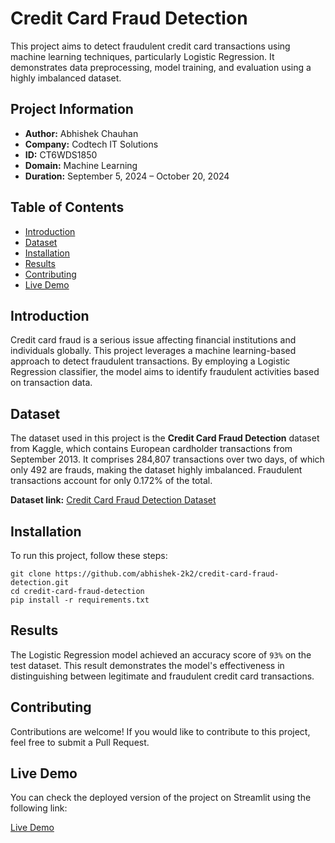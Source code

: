 <!DOCTYPE html>
<html lang="en">
<head>
    <meta charset="UTF-8">
    <meta name="viewport" content="width=device-width, initial-scale=1.0">
   
</head>
<body>

<h1>Credit Card Fraud Detection</h1>
<p>This project aims to detect fraudulent credit card transactions using machine learning techniques, particularly Logistic Regression. It demonstrates data preprocessing, model training, and evaluation using a highly imbalanced dataset.</p>

<h2>Project Information</h2>
<ul>
    <li><strong>Author:</strong> Abhishek Chauhan</li>
    <li><strong>Company:</strong> Codtech IT Solutions</li>
    <li><strong>ID:</strong> CT6WDS1850</li>
    <li><strong>Domain:</strong> Machine Learning</li>
    <li><strong>Duration:</strong> September 5, 2024 – October 20, 2024</li>
</ul>

<h2>Table of Contents</h2>
<ul>
    <li><a href="#introduction">Introduction</a></li>
    <li><a href="#dataset">Dataset</a></li>
    <li><a href="#installation">Installation</a></li>
    <li><a href="#results">Results</a></li>
    <li><a href="#contributing">Contributing</a></li>
    <li><a href="#live-demo">Live Demo</a></li>
</ul>

<h2 id="introduction">Introduction</h2>
<p>Credit card fraud is a serious issue affecting financial institutions and individuals globally. This project leverages a machine learning-based approach to detect fraudulent transactions. By employing a Logistic Regression classifier, the model aims to identify fraudulent activities based on transaction data.</p>

<h2 id="dataset">Dataset</h2>
<p>The dataset used in this project is the <strong>Credit Card Fraud Detection</strong> dataset from Kaggle, which contains European cardholder transactions from September 2013. It comprises 284,807 transactions over two days, of which only 492 are frauds, making the dataset highly imbalanced. Fraudulent transactions account for only 0.172% of the total.</p>
<p><strong>Dataset link:</strong> <a href="https://www.kaggle.com/datasets/mlg-ulb/creditcardfraud" download>Credit Card Fraud Detection Dataset</a></p>

<h2 id="installation">Installation</h2>
<p>To run this project, follow these steps:</p>
<pre><code>git clone https://github.com/abhishek-2k2/credit-card-fraud-detection.git
cd credit-card-fraud-detection
pip install -r requirements.txt
</code></pre>

<h2 id="results">Results</h2>
<p>The Logistic Regression model achieved an accuracy score of <code>93%</code> on the test dataset. This result demonstrates the model's effectiveness in distinguishing between legitimate and fraudulent credit card transactions.</p>

<h2 id="contributing">Contributing</h2>
<p>Contributions are welcome! If you would like to contribute to this project, feel free to submit a Pull Request.</p>

<h2 id="live-demo">Live Demo</h2>
<p>You can check the deployed version of the project on Streamlit using the following link:</p>
<p><a href="https://codtech-task-1-nivfxnyn4vpcmsssp8jylq.streamlit.app/" target="_blank">Live Demo</a></p>

</body>
</html>
